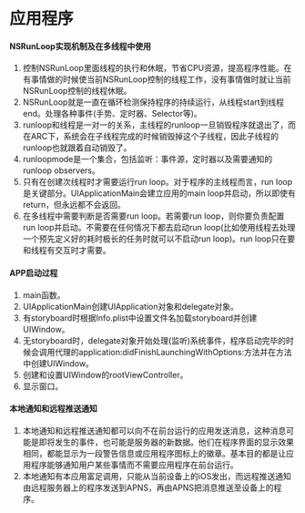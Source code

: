 # 应用程序

#### NSRunLoop实现机制及在多线程中使用
1. 控制NSRunLoop里面线程的执行和休眠，节省CPU资源，提高程序性能。在有事情做的时候使当前NSRunLoop控制的线程工作，没有事情做时就让当前NSRunLoop控制的线程休眠。
2. NSRunLoop就是一直在循环检测保持程序的持续运行，从线程start到线程end。处理各种事件(手势、定时器、Selector等)。
3. runloop和线程是一对一的关系，主线程的runloop一旦销毁程序就退出了，而在ARC下，系统会在子线程完成的时候销毁掉这个子线程，因此子线程的runloop也就跟着自动销毁了。
4. runloopmode是一个集合，包括监听：事件源，定时器以及需要通知的runloop observers。
5. 只有在创建次线程时才需要运行run loop。对于程序的主线程而言，run loop是关键部分。UIApplicationMain会建立应用的main loop并启动，所以即使有return，但永远都不会返回。
6. 在多线程中需要判断是否需要run loop。若需要run loop，则你要负责配置run loop并启动。不需要在任何情况下都去启动run loop(比如使用线程去处理一个预先定义好的耗时极长的任务时就可以不启动run loop)。run loop只在要和线程有交互时才需要。

#### APP启动过程
1. main函数。
2. UIApplicationMain创建UIApplication对象和delegate对象。
3. 有storyboard时根据Info.plist中设置文件名加载storyboard并创建UIWindow。
4. 无storyboard时，delegate对象开始处理(监听)系统事件，程序启动完毕的时候会调用代理的application:didFinishLaunchingWithOptions:方法并在方法中创建UIWindow。
5. 创建和设置UIWindow的rootViewController。
6. 显示窗口。

#### 本地通知和远程推送通知
1. 本地通知和远程推送通知都可以向不在前台运行的应用发送消息，这种消息可能是即将发生的事件，也可能是服务器的新数据。他们在程序界面的显示效果相同，都能显示为一段警告信息或应用程序图标上的徽章。基本目的都是让应用程序能够通知用户某些事情而不需要应用程序在前台运行。
2. 本地通知有本应用富足调用，只能从当前设备上的iOS发出，而远程推送通知由远程服务器上的程序发送到APNS，再由APNS把消息推送至设备上的程序。






